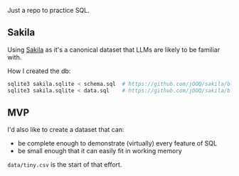 Just a repo to practice SQL.

## Sakila

Using [Sakila](https://github.com/jOOQ/sakila) as it's a canonical dataset that LLMs are likely to be familiar with.

How I created the db:
```sh
sqlite3 sakila.sqlite < schema.sql  # https://github.com/jOOQ/sakila/blob/main/sqlite-sakila-db/sqlite-sakila-schema.sql
sqlite3 sakila.sqlite < data.sql    # https://github.com/jOOQ/sakila/blob/main/sqlite-sakila-db/sqlite-sakila-insert-data.sql
```

## MVP

I'd also like to create a dataset that can:

* be complete enough to demonstrate (virtually) every feature of SQL
* be small enough that it can easily fit in working memory

`data/tiny.csv` is the start of that effort.
